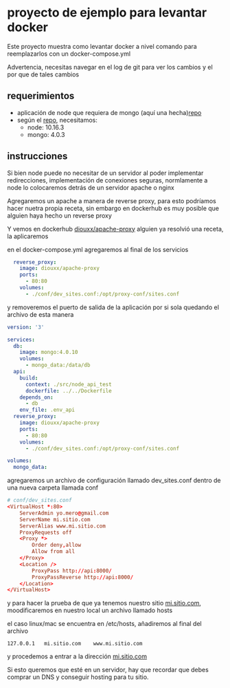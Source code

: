 # proyecto de ejemplo para levantar docker

Este proyecto muestra como levantar docker a nivel comando para reemplazarlos con un docker-compose.yml

Advertencia, necesitas navegar en el log de git para ver los cambios y el por que de tales cambios

## requerimientos

- aplicación de node que requiera de mongo (aquí una hecha)[repo](https://github.com/siht/node_api_test)
- según el [repo](https://github.com/siht/node_api_test), necesitamos:
    - node: 10.16.3
    - mongo: 4.0.3

## instrucciones

Si bien node puede no necesitar de un servidor al poder implementar redirecciones, implementación de conexiones seguras, normlamente a node lo colocaremos detrás de un servidor apache o nginx

Agregaremos un apache a manera de reverse proxy, para esto podríamos hacer nuetra propia receta, sin embargo en dockerhub es muy posible que alguien haya hecho un reverse proxy

Y vemos en dockerhub [diouxx/apache-proxy](https://hub.docker.com/r/diouxx/apache-proxy) alguien ya resolvió una receta, la aplicaremos

en el docker-compose.yml agregaremos al final de los servicios

```yaml
  reverse_proxy:
    image: diouxx/apache-proxy
    ports:
      - 80:80
    volumes:
      - ./conf/dev_sites.conf:/opt/proxy-conf/sites.conf
```

y removeremos el puerto de salida de la aplicación por si sola quedando el archivo de esta manera

```yaml
version: '3'

services:
  db:
    image: mongo:4.0.10
    volumes:
      - mongo_data:/data/db
  api:
    build:
      context: ./src/node_api_test
      dockerfile: ../../Dockerfile
    depends_on:
      - db
    env_file: .env_api
  reverse_proxy:
    image: diouxx/apache-proxy
    ports:
      - 80:80
    volumes:
      - ./conf/dev_sites.conf:/opt/proxy-conf/sites.conf

volumes:
  mongo_data:
```

agregaremos un archivo de configuración llamado dev_sites.conf dentro de una nueva carpeta llamada conf

```conf
# conf/dev_sites.conf
<VirtualHost *:80>
    ServerAdmin yo.mero@gmail.com
    ServerName mi.sitio.com
    ServerAlias www.mi.sitio.com
    ProxyRequests off
    <Proxy *>
        Order deny,allow
        Allow from all
    </Proxy>
    <Location />
        ProxyPass http://api:8000/
        ProxyPassReverse http://api:8000/
    </Location>
</VirtualHost>
```

y para hacer la prueba de que ya tenemos nuestro sitio [mi.sitio.com](mi.sitio.com), moodificaremos en nuestro local un archivo llamado hosts

el caso linux/mac se encuentra en /etc/hosts, añadiremos al final del archivo

```text
127.0.0.1   mi.sitio.com    www.mi.sitio.com
```

y procedemos a entrar a la dirección [mi.sitio.com](mi.sitio.com)

Si esto queremos que esté en un servidor, hay que recordar que debes comprar un DNS y conseguir hosting para tu sitio.